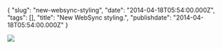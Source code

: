 {
    "slug": "new-websync-styling",
    "date": "2014-04-18T05:54:00.000Z",
    "tags": [],
    "title": "New WebSync styling.",
    "publishdate": "2014-04-18T05:54:00.000Z"
}


![](/images/tumblr_n47priZ3CJ1r7h2fto1_1280.png)

